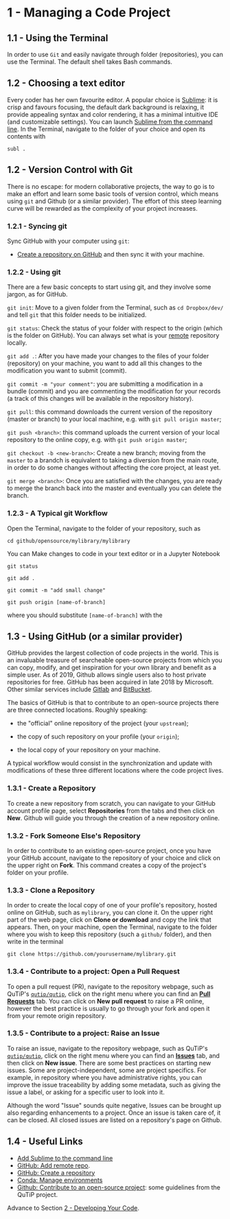 # 1 - Managing a Code Project

## 1.1 - Using the Terminal
In order to use `Git` and easily navigate through folder (repositories), you can use the Terminal. The default shell takes Bash commands. 


## 1.2 - Choosing a text editor
Every coder has her own favourite editor. A popular choice is [Sublime](https://www.sublimetext.com/3): it is crisp and favours focusing, the default dark background is relaxing, it provide appealing syntax and color rendering, it has a minimal intuitive IDE (and customizable settings). You can launch [Sublime from the command line](https://olivierlacan.com/posts/launch-sublime-text-3-from-the-command-line/). In the Terminal, navigate to the folder of your choice and open its contents with

```
subl . 
```

## 1.2 - Version Control with Git
There is no escape: for modern collaborative projects, the way to go is to make an effort and learn some basic tools of version control, which means using `git` and Github (or a similar provider). The effort of this steep learning curve will be rewarded as the complexity of your project increases. 

### 1.2.1 - Syncing git
Sync GitHub with your computer using `git`: 
- [Create a repository on GitHub](https://help.github.com/articles/adding-an-existing-project-to-github-using-the-command-line/) and then sync it with your machine.  

### 1.2.2 - Using git
There are a few basic concepts to start using git, and they involve some jargon, as for GitHub. 

`git init`: Move to a given folder from the Terminal, such as `cd Dropbox/dev/` and tell `git` that this folder needs to be initialized. 

`git status`: Check the status of your folder with respect to the origin (which is the folder on GitHub). You can always set what is your [remote](https://help.github.com/articles/adding-a-remote/) repository locally.  

`git add .`: After you have made your changes to the files of your folder (repository) on your machine, you want to add all this changes to the modification you want to submit (commit). 

`git commit -m "your comment"`: you are submitting a modification in a bundle (commit) and you are commenting the modification for your records (a track of this changes will be available in the repository history). 

`git pull`: this command downloads the current version of the repository (master or branch) to your local machine, e.g. with `git pull origin master`;

`git push <branch>`: this command uploads the current version of your local repository to the online copy, e.g. with `git push origin master`;

`git checkout -b <new-branch>`: Create a new branch; moving from the `master` to a brandch is equivalent to taking a diversion from the main route, in order to do some changes without affecting the core project, at least yet. 

`git merge <branch>`: Once you are satisfied with the changes, you are ready to merge the branch back into the master and eventually you can delete the branch. 

### 1.2.3 - A Typical git Workflow

Open the Terminal, navigate to the folder of your repository, such as
```
cd github/opensource/mylibrary/mylibrary
```

You can Make changes to code in your text editor or in a Jupyter Notebook
```
git status
```

```
git add . 
```

```
git commit -m "add small change" 
```

```
git push origin [name-of-branch] 
```
where you should substitute `[name-of-branch]` with the

## 1.3 - Using GitHub (or a similar provider)
GitHub provides the largest collection of code projects in the world. This is an invaluable treasure of searcheable open-source projects from which you can copy, modify, and get inspiration for your own library and benefit as a simple user. As of 2019, Github allows single users also to host private repositories for free. GitHub has been acquired in late 2018 by Microsoft. Other similar services include [Gitlab](https://about.gitlab.com/) and [BitBucket](https://bitbucket.org/).

The basics of GitHub is that to contribute to an open-source projects there are three connected locations. Roughly speaking: 

- the "official" online repository of the project (your `upstream`);

- the copy of such repository on your profile (your `origin`);

- the local copy of your repository on your machine. 

A typical workflow would consist in the synchronization and update with modifications of these three different locations where the code project lives. 

### 1.3.1 - Create a Repository
To create a new repository from scratch, you can navigate to your GitHub account profile page, select **Repositories** from the tabs and then click on **New**. Github will guide you through the creation of a new repository online.   

### 1.3.2 - Fork Someone Else's Repository
In order to contribute to an existing open-source project, once you have your GitHub account, navigate to the repository of your choice and click on the upper right on **Fork**. This command creates a copy of the project's folder on your profile. 

### 1.3.3 - Clone a Repository
In order to create the local copy of one of your profile's repository, hosted online on GitHub, such as `mylibrary`, you can clone it. On the upper right part of the web page, click on **Clone or download** and copy the link that appears. Then, on your machine, open the Terminal, navigate to the folder where you wish to keep this repository (such a `github/` folder), and then write in the terminal 

```
git clone https://github.com/yourusername/mylibrary.git
```   

### 1.3.4 - Contribute to a project: Open a Pull Request
To open a pull request (PR), navigate to the repository webpage, such as QuTiP's [`qutip/qutip`](https://github.com/qutip/qutip), click on the right menu where you can find an [**Pull Requests**](https://github.com/qutip/qutip/pulls) tab. 
You can click on **New pull request** to raise a PR online, however the best practice is usually to go through your fork and open it from your remote origin repository. 

### 1.3.5 - Contribute to a project: Raise an Issue
To raise an issue, navigate to the repository webpage, such as QuTiP's [`qutip/qutip`](https://github.com/qutip/qutip), click on the right menu where you can find an [**Issues**](https://github.com/qutip/qutip/issues) tab, and then click on **New issue**. There are some best practices on starting new issues. Some are project-independent, some are project specifics. For example, in repository where you have administrative rights, you can improve the issue traceability by adding some metadata, such as giving the issue a label, or asking for a specific user to look into it. 

Although the word "Issue" sounds quite negative, Issues can be brought up also regarding enhancements to a project. Once an issue is taken care of, it can be closed.  All closed issues are listed on a repository's page on Github. 

## 1.4 - Useful Links
- [Add Sublime to the command line](https://olivierlacan.com/posts/launch-sublime-text-3-from-the-command-line/)
- [GitHub: Add remote repo](https://help.github.com/articles/adding-a-remote/).
- [GitHub: Create a repository](https://help.github.com/articles/adding-an-existing-project-to-github-using-the-command-line/)
- [Conda: Manage environments](https://docs.conda.io/projects/conda/en/latest/user-guide/tasks/manage-environments.html)
- [Github: Contribute to an open-source project](https://github.com/qutip/qutip-doc/blob/master/qutip_dev_contrib.md): some guidelines from the QuTiP project. 


Advance to Section [2 - Developing Your Code](2-develop.md).
